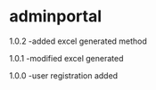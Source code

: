 # adminportal
1.0.2
-added excel generated method

1.0.1
-modified excel generated 

1.0.0
-user registration added

